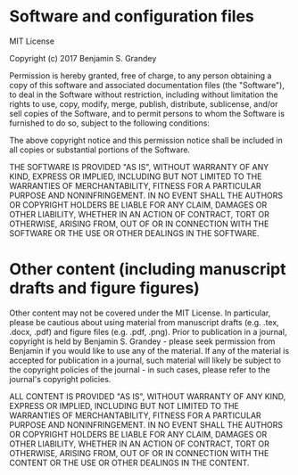 # Software and configuration files

MIT License

Copyright (c) 2017 Benjamin S. Grandey

Permission is hereby granted, free of charge, to any person obtaining a copy
of this software and associated documentation files (the "Software"), to deal
in the Software without restriction, including without limitation the rights
to use, copy, modify, merge, publish, distribute, sublicense, and/or sell
copies of the Software, and to permit persons to whom the Software is
furnished to do so, subject to the following conditions:

The above copyright notice and this permission notice shall be included in all
copies or substantial portions of the Software.

THE SOFTWARE IS PROVIDED "AS IS", WITHOUT WARRANTY OF ANY KIND, EXPRESS OR
IMPLIED, INCLUDING BUT NOT LIMITED TO THE WARRANTIES OF MERCHANTABILITY,
FITNESS FOR A PARTICULAR PURPOSE AND NONINFRINGEMENT. IN NO EVENT SHALL THE
AUTHORS OR COPYRIGHT HOLDERS BE LIABLE FOR ANY CLAIM, DAMAGES OR OTHER
LIABILITY, WHETHER IN AN ACTION OF CONTRACT, TORT OR OTHERWISE, ARISING FROM,
OUT OF OR IN CONNECTION WITH THE SOFTWARE OR THE USE OR OTHER DEALINGS IN THE
SOFTWARE.

# Other content (including manuscript drafts and figure figures)

Other content may not be covered under the MIT License.
In particular, please be cautious about using material from manuscript drafts
(e.g. .tex, .docx, .pdf) and figure files (e.g. .pdf, .png).
Prior to publication in a journal, copyright is held by Benjamin S. Grandey -
please seek permission from Benjamin if you would like to use any of the
material.
If any of the material is accepted for publication in a journal, such material
will likely be subject to the copyright policies of the journal - in such cases,
please refer to the journal's copyright policies.

ALL CONTENT IS PROVIDED "AS IS", WITHOUT WARRANTY OF ANY KIND, EXPRESS OR
IMPLIED, INCLUDING BUT NOT LIMITED TO THE WARRANTIES OF MERCHANTABILITY,
FITNESS FOR A PARTICULAR PURPOSE AND NONINFRINGEMENT. IN NO EVENT SHALL THE
AUTHORS OR COPYRIGHT HOLDERS BE LIABLE FOR ANY CLAIM, DAMAGES OR OTHER
LIABILITY, WHETHER IN AN ACTION OF CONTRACT, TORT OR OTHERWISE, ARISING FROM,
OUT OF OR IN CONNECTION WITH THE CONTENT OR THE USE OR OTHER DEALINGS IN THE
CONTENT.
